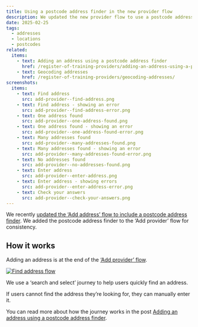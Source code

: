 ```yaml
---
title: Using a postcode address finder in the new provider flow
description: We updated the new provider flow to use a postcode address finder
date: 2025-02-25
tags:
  - addresses
  - locations
  - postcodes
related:
  items:
    - text: Adding an address using a postcode address finder
      href: /register-of-training-providers/adding-an-address-using-a-postcode-address-finder/
    - text: Geocoding addresses
      href: /register-of-training-providers/geocoding-addresses/
screenshots:
  items:
    - text: Find address
      src: add-provider--find-address.png
    - text: Find address - showing an error
      src: add-provider--find-address-error.png
    - text: One address found
      src: add-provider--one-address-found.png
    - text: One address found - showing an error
      src: add-provider--one-address-found-error.png
    - text: Many addresses found
      src: add-provider--many-addresses-found.png
    - text: Many addresses found - showing an error
      src: add-provider--many-addresses-found-error.png
    - text: No addresses found
      src: add-provider--no-addresses-found.png
    - text: Enter address
      src: add-provider--enter-address.png
    - text: Enter address - showing errors
      src: add-provider--enter-address-error.png
    - text: Check your answers
      src: add-provider--check-your-answers.png
---
```


We recently [updated the ‘Add address’ flow to include a postcode address finder](/register-of-training-providers/adding-an-address-using-a-postcode-address-finder/). We added the postcode address finder to the ‘Add provider’ flow for consistency.

## How it works

Adding an address is at the end of the [‘Add provider’ flow](/register-of-training-providers/adding-providers-to-the-register/).

[![Find address flow](add-provider--find-address-flow.png "Find address flow (select image to see a larger version)")](add-provider--find-address-flow.png)

We use a ‘search and select’ journey to help users quickly find an address.

If users cannot find the address they’re looking for, they can manually enter it.

You can read more about how the journey works in the post [Adding an address using a postcode address finder](/register-of-training-providers/adding-an-address-using-a-postcode-address-finder/).
